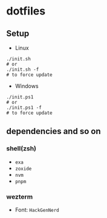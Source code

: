 # dotfiles

## Setup

- Linux

```
./init.sh 
# or
./init.sh -f
# to force update
```

- Windows

```
./init.ps1 
# or
./init.ps1 -f
# to force update
```

## dependencies and so on

### shell(zsh)

- `exa`
- `zoxide`
- `nvm`
- `pnpm`

### wezterm

- Font: `HackGenNerd`
